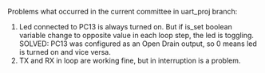 Problems what occurred in the current committee in uart_proj branch:
1. Led connected to PC13 is always turned on. But if is_set boolean variable change to opposite value in each loop step, the led is toggling.
SOLVED: PC13 was configured as an Open Drain output, so 0 means led is turned on and vice versa.
2. TX and RX in loop are working fine, but in interruption is a problem.